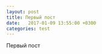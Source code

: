 ```yaml
---
layout: post
title: Первый пост
date:   2017-01-09 13:55:00 +0300
categories: test
---
```


Первый пост
